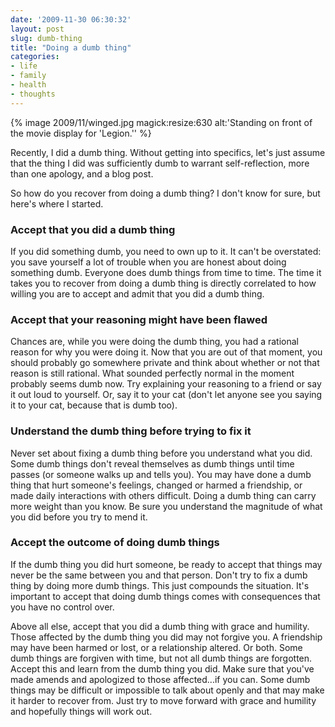 ```yaml
---
date: '2009-11-30 06:30:32'
layout: post
slug: dumb-thing
title: "Doing a dumb thing"
categories:
- life
- family
- health
- thoughts
---
```


{% image 2009/11/winged.jpg magick:resize:630 alt:'Standing on front of the movie display for 'Legion.'' %}

Recently, I did a dumb thing. Without getting into specifics, let's just assume that the thing I did was sufficiently dumb to warrant self-reflection, more than one apology, and a blog post.

So how do you recover from doing a dumb thing? I don't know for sure, but here's where I started.

### Accept that you did a dumb thing

If you did something dumb, you need to own up to it. It can't be overstated: you save yourself a lot of trouble when you are honest about doing something dumb. Everyone does dumb things from time to time. The time it takes you to recover from doing a dumb thing is directly correlated to how willing you are to accept and admit that you did a dumb thing.

### Accept that your reasoning might have been flawed

Chances are, while you were doing the dumb thing, you had a rational reason for why you were doing it. Now that you are out of that moment, you should probably go somewhere private and think about whether or not that reason is still rational. What sounded perfectly normal in the moment probably seems dumb now. Try explaining your reasoning to a friend or say it out loud to yourself. Or, say it to your cat (don't let anyone see you saying it to your cat, because that is dumb too).

### Understand the dumb thing before trying to fix it

Never set about fixing a dumb thing before you understand what you did. Some dumb things don't reveal themselves as dumb things until time passes (or someone walks up and tells you). You may have done a dumb thing that hurt someone's feelings, changed or harmed a friendship, or made daily interactions with others difficult. Doing a dumb thing can carry more weight than you know. Be sure you understand the magnitude of what you did before you try to mend it.

### Accept the outcome of doing dumb things

If the dumb thing you did hurt someone, be ready to accept that things may never be the same between you and that person. Don't try to fix a dumb thing by doing more dumb things. This just compounds the situation. It's important to accept that doing dumb things comes with consequences that you have no control over.

Above all else, accept that you did a dumb thing with grace and humility. Those affected by the dumb thing you did may not forgive you. A friendship may have been harmed or lost, or a relationship altered. Or both. Some dumb things are forgiven with time, but not all dumb things are forgotten. Accept this and learn from the dumb thing you did. Make sure that you've made amends and apologized to those affected...if you can. Some dumb things may be difficult or impossible to talk about openly and that may make it harder to recover from. Just try to move forward with grace and humility and hopefully things will work out.